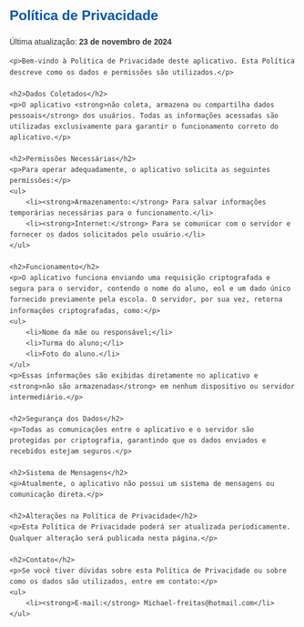 <!DOCTYPE html>
<html lang="pt-BR">
<head>
    <meta charset="UTF-8">
    <meta name="viewport" content="width=device-width, initial-scale=1.0">
    <title>Política de Privacidade</title>
    <style>
        body {
            font-family: Arial, sans-serif;
            line-height: 1.6;
            margin: 20px;
            padding: 0;
            color: #333;
        }
        h1, h2 {
            color: #0056b3;
        }
        h1 {
            font-size: 24px;
        }
        h2 {
            font-size: 20px;
            margin-top: 20px;
        }
        p {
            margin: 10px 0;
        }
    </style>
</head>
<body>
    <h1>Política de Privacidade</h1>
    <p>Última atualização: <strong>23 de novembro de 2024</strong></p>

    <p>Bem-vindo à Política de Privacidade deste aplicativo. Esta Política descreve como os dados e permissões são utilizados.</p>

    <h2>Dados Coletados</h2>
    <p>O aplicativo <strong>não coleta, armazena ou compartilha dados pessoais</strong> dos usuários. Todas as informações acessadas são utilizadas exclusivamente para garantir o funcionamento correto do aplicativo.</p>

    <h2>Permissões Necessárias</h2>
    <p>Para operar adequadamente, o aplicativo solicita as seguintes permissões:</p>
    <ul>
        <li><strong>Armazenamento:</strong> Para salvar informações temporárias necessárias para o funcionamento.</li>
        <li><strong>Internet:</strong> Para se comunicar com o servidor e fornecer os dados solicitados pelo usuário.</li>
    </ul>

    <h2>Funcionamento</h2>
    <p>O aplicativo funciona enviando uma requisição criptografada e segura para o servidor, contendo o nome do aluno, eol e um dado único fornecido previamente pela escola. O servidor, por sua vez, retorna informações criptografadas, como:</p>
    <ul>
        <li>Nome da mãe ou responsável;</li>
        <li>Turma do aluno;</li>
        <li>Foto do aluno.</li>
    </ul>
    <p>Essas informações são exibidas diretamente no aplicativo e <strong>não são armazenadas</strong> em nenhum dispositivo ou servidor intermediário.</p>

    <h2>Segurança dos Dados</h2>
    <p>Todas as comunicações entre o aplicativo e o servidor são protegidas por criptografia, garantindo que os dados enviados e recebidos estejam seguros.</p>

    <h2>Sistema de Mensagens</h2>
    <p>Atualmente, o aplicativo não possui um sistema de mensagens ou comunicação direta.</p>

    <h2>Alterações na Política de Privacidade</h2>
    <p>Esta Política de Privacidade poderá ser atualizada periodicamente. Qualquer alteração será publicada nesta página.</p>

    <h2>Contato</h2>
    <p>Se você tiver dúvidas sobre esta Política de Privacidade ou sobre como os dados são utilizados, entre em contato:</p>
    <ul>
        <li><strong>E-mail:</strong> Michael-freitas@hotmail.com</li>
    </ul>
</body>
</html>
